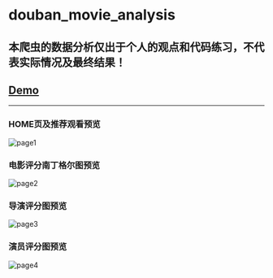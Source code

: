 # douban_movie_analysis
## 本爬虫的数据分析仅出于个人的观点和代码练习，不代表实际情况及最终结果！

## [Demo](http://cwuc.cc/crawler)
-----

### HOME页及推荐观看预览
![page1](http://cwuc.cc/static/images/preview1.png)

### 电影评分南丁格尔图预览
![page2](http://cwuc.cc/static/images/preview2.png)

### 导演评分图预览
![page3](http://cwuc.cc/static/images/preview3.png)

### 演员评分图预览
![page4](http://cwuc.cc/static/images/preview4.png)

